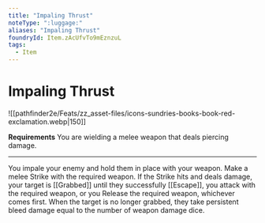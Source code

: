 ```yaml
---
title: "Impaling Thrust"
noteType: ":luggage:"
aliases: "Impaling Thrust"
foundryId: Item.zAcUfvTo9mEznzuL
tags:
  - Item
---
```


# Impaling Thrust
![[pathfinder2e/Feats/zz_asset-files/icons-sundries-books-book-red-exclamation.webp|150]]

**Requirements** You are wielding a melee weapon that deals piercing damage.

* * *

You impale your enemy and hold them in place with your weapon. Make a melee Strike with the required weapon. If the Strike hits and deals damage, your target is [[Grabbed]] until they successfully [[Escape]], you attack with the required weapon, or you Release the required weapon, whichever comes first. When the target is no longer grabbed, they take persistent bleed damage equal to the number of weapon damage dice.
